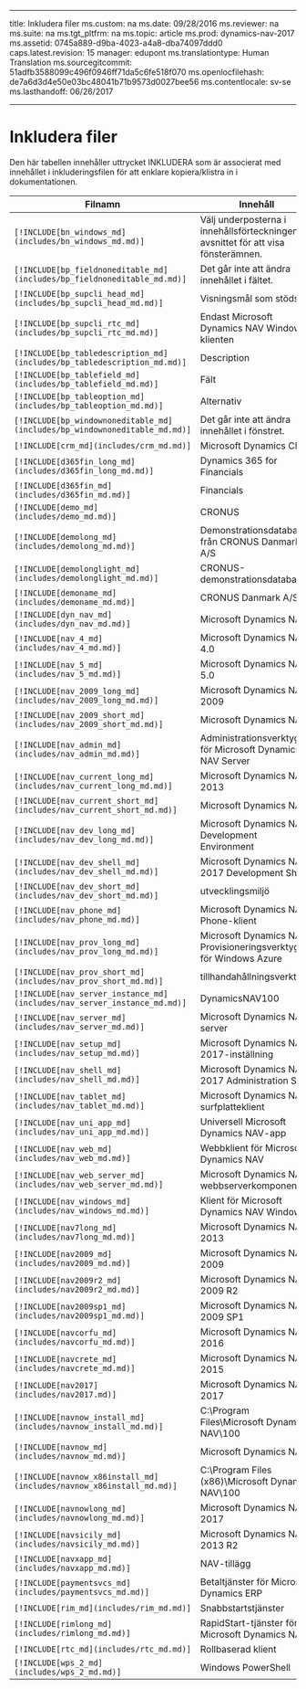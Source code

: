 
---
title: Inkludera filer
ms.custom: na
ms.date: 09/28/2016
ms.reviewer: na
ms.suite: na
ms.tgt_pltfrm: na
ms.topic: article
ms.prod: dynamics-nav-2017
ms.assetid: 0745a889-d9ba-4023-a4a8-dba74097ddd0
caps.latest.revision: 15
manager: edupont
ms.translationtype: Human Translation
ms.sourcegitcommit: 51adfb3588099c496f0946ff71da5c6fe518f070
ms.openlocfilehash: de7a6d3d4e50e03bc48041b71b9573d0027bee56
ms.contentlocale: sv-se
ms.lasthandoff: 06/26/2017

---

# <a name="include-files"></a>Inkludera filer

Den här tabellen innehåller uttrycket INKLUDERA som är associerat med innehållet i inkluderingsfilen för att enklare kopiera/klistra in i dokumentationen.

|Filnamn   |Innehåll  |
|------------|---------|
|`[!INCLUDE[bn_windows_md](includes/bn_windows_md.md)]`|Välj underposterna i innehållsförteckningen i avsnittet för att visa fönsterämnen.|
|`[!INCLUDE[bp_fieldnoneditable_md](includes/bp_fieldnoneditable_md.md)]`|Det går inte att ändra innehållet i fältet.|
|`[!INCLUDE[bp_supcli_head_md](includes/bp_supcli_head_md.md)]`|Visningsmål som stöds|
|`[!INCLUDE[bp_supcli_rtc_md](includes/bp_supcli_rtc_md.md)]`|Endast Microsoft Dynamics NAV Windows-klienten|
|`[!INCLUDE[bp_tabledescription_md](includes/bp_tabledescription_md.md)]`|Description| 
|`[!INCLUDE[bp_tablefield_md](includes/bp_tablefield_md.md)]`|Fält|
|`[!INCLUDE[bp_tableoption_md](includes/bp_tableoption_md.md)]`|Alternativ|
|`[!INCLUDE[bp_windownoneditable_md](includes/bp_windownoneditable_md.md)]`|Det går inte att ändra innehållet i fönstret.|
|`[!INCLUDE[crm_md](includes/crm_md.md)]`|Microsoft Dynamics CRM|
|`[!INCLUDE[d365fin_long_md](includes/d365fin_long_md.md)]`|Dynamics 365 for Financials|
|`[!INCLUDE[d365fin_md](includes/d365fin_md.md)]`|Financials|
|`[!INCLUDE[demo_md](includes/demo_md.md)]`|CRONUS|
|`[!INCLUDE[demolong_md](includes/demolong_md.md)]`|Demonstrationsdatabasen från CRONUS Danmark A/S|
|`[!INCLUDE[demolonglight_md](includes/demolonglight_md.md)]`|CRONUS-demonstrationsdatabas|
|`[!INCLUDE[demoname_md](includes/demoname_md.md)]`|CRONUS Danmark A/S|
|`[!INCLUDE[dyn_nav_md](includes/dyn_nav_md.md)]`|Microsoft Dynamics NAV|
|`[!INCLUDE[nav_4_md](includes/nav_4_md.md)]`|Microsoft Dynamics NAV 4.0|
|`[!INCLUDE[nav_5_md](includes/nav_5_md.md)]`|Microsoft Dynamics NAV 5.0|
|`[!INCLUDE[nav_2009_long_md](includes/nav_2009_long_md.md)]`|Microsoft Dynamics NAV 2009|
|`[!INCLUDE[nav_2009_short_md](includes/nav_2009_short_md.md)]`|Microsoft Dynamics NAV|
|`[!INCLUDE[nav_admin_md](includes/nav_admin_md.md)]`|Administrationsverktyg för Microsoft Dynamics NAV Server|
|`[!INCLUDE[nav_current_long_md](includes/nav_current_long_md.md)]`|Microsoft Dynamics NAV 2013|
|`[!INCLUDE[nav_current_short_md](includes/nav_current_short_md.md)]`|Microsoft Dynamics NAV|
|`[!INCLUDE[nav_dev_long_md](includes/nav_dev_long_md.md)]`|Microsoft Dynamics NAV Development Environment|
|`[!INCLUDE[nav_dev_shell_md](includes/nav_dev_shell_md.md)]`|Microsoft Dynamics NAV 2017 Development Shell|
|`[!INCLUDE[nav_dev_short_md](includes/nav_dev_short_md.md)]`|utvecklingsmiljö|
|`[!INCLUDE[nav_phone_md](includes/nav_phone_md.md)]`|Microsoft Dynamics NAV Phone-klient|
|`[!INCLUDE[nav_prov_long_md](includes/nav_prov_long_md.md)]`|Microsoft Dynamics NAV Provisioneringsverktyg för Windows Azure|
|`[!INCLUDE[nav_prov_short_md](includes/nav_prov_short_md.md)]`|tillhandahållningsverktyg|
|`[!INCLUDE[nav_server_instance_md](includes/nav_server_instance_md.md)]`|DynamicsNAV100|
|`[!INCLUDE[nav_server_md](includes/nav_server_md.md)]`|Microsoft Dynamics NAV-server|
|`[!INCLUDE[nav_setup_md](includes/nav_setup_md.md)]`|Microsoft Dynamics NAV 2017-inställning|
|`[!INCLUDE[nav_shell_md](includes/nav_shell_md.md)]`|Microsoft Dynamics NAV 2017 Administration Shell|
|`[!INCLUDE[nav_tablet_md](includes/nav_tablet_md.md)]`|Microsoft Dynamics NAV-surfplatteklient|
|`[!INCLUDE[nav_uni_app_md](includes/nav_uni_app_md.md)]`|Universell Microsoft Dynamics NAV-app|
|`[!INCLUDE[nav_web_md](includes/nav_web_md.md)]`|Webbklient för Microsoft Dynamics NAV|
|`[!INCLUDE[nav_web_server_md](includes/nav_web_server_md.md)]`|Microsoft Dynamics NAV-webbserverkomponenter|
|`[!INCLUDE[nav_windows_md](includes/nav_windows_md.md)]`|Klient för Microsoft Dynamics NAV Windows|
|`[!INCLUDE[nav7long_md](includes/nav7long_md.md)]`|Microsoft Dynamics NAV 2013|
|`[!INCLUDE[nav2009_md](includes/nav2009_md.md)]`|Microsoft Dynamics NAV 2009|
|`[!INCLUDE[nav2009r2_md](includes/nav2009r2_md.md)]`|Microsoft Dynamics NAV 2009 R2|
|`[!INCLUDE[nav2009sp1_md](includes/nav2009sp1_md.md)]`|Microsoft Dynamics NAV 2009 SP1|
|`[!INCLUDE[navcorfu_md](includes/navcorfu_md.md)]`|Microsoft Dynamics NAV 2016|
|`[!INCLUDE[navcrete_md](includes/navcrete_md.md)]`|Microsoft Dynamics NAV 2015|
|`[!INCLUDE[nav2017](includes/nav2017.md)]`|Microsoft Dynamics NAV 2017|
|`[!INCLUDE[navnow_install_md](includes/navnow_install_md.md)]`|C:\\Program Files\\Microsoft Dynamics NAV\\100|
|`[!INCLUDE[navnow_md](includes/navnow_md.md)]`|Microsoft Dynamics NAV|
|`[!INCLUDE[navnow_x86install_md](includes/navnow_x86install_md.md)]`|C:\\Program Files \(x86\)\\Microsoft Dynamics NAV\\100|
|`[!INCLUDE[navnowlong_md](includes/navnowlong_md.md)]`|Microsoft Dynamics NAV 2017|
|`[!INCLUDE[navsicily_md](includes/navsicily_md.md)]`|Microsoft Dynamics NAV 2013 R2|
|`[!INCLUDE[navxapp_md](includes/navxapp_md.md)]`|NAV-tillägg|
|`[!INCLUDE[paymentsvcs_md](includes/paymentsvcs_md.md)]`|Betaltjänster för Microsoft Dynamics ERP|
|`[!INCLUDE[rim_md](includes/rim_md.md)]`|Snabbstartstjänster|
|`[!INCLUDE[rimlong_md](includes/rimlong_md.md)]`|RapidStart-tjänster för Microsoft Dynamics NAV|
|`[!INCLUDE[rtc_md](includes/rtc_md.md)]`|Rollbaserad klient|
|`[!INCLUDE[wps_2_md](includes/wps_2_md.md)]`|Windows PowerShell|

